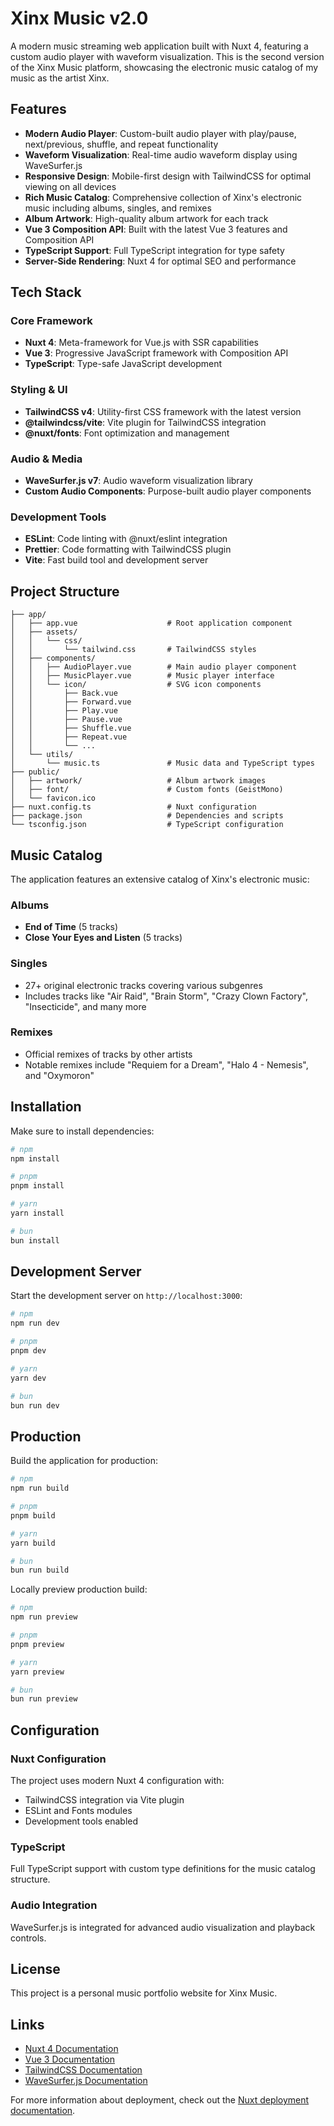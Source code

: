 # Xinx Music v2.0

A modern music streaming web application built with Nuxt 4, featuring a custom audio player with waveform visualization. This is the second version of the Xinx Music platform, showcasing the electronic music catalog of my music as the artist Xinx.

## Features

- **Modern Audio Player**: Custom-built audio player with play/pause, next/previous, shuffle, and repeat functionality
- **Waveform Visualization**: Real-time audio waveform display using WaveSurfer.js
- **Responsive Design**: Mobile-first design with TailwindCSS for optimal viewing on all devices
- **Rich Music Catalog**: Comprehensive collection of Xinx's electronic music including albums, singles, and remixes
- **Album Artwork**: High-quality album artwork for each track
- **Vue 3 Composition API**: Built with the latest Vue 3 features and Composition API
- **TypeScript Support**: Full TypeScript integration for type safety
- **Server-Side Rendering**: Nuxt 4 for optimal SEO and performance

## Tech Stack

### Core Framework
- **Nuxt 4**: Meta-framework for Vue.js with SSR capabilities
- **Vue 3**: Progressive JavaScript framework with Composition API
- **TypeScript**: Type-safe JavaScript development

### Styling & UI
- **TailwindCSS v4**: Utility-first CSS framework with the latest version
- **@tailwindcss/vite**: Vite plugin for TailwindCSS integration
- **@nuxt/fonts**: Font optimization and management

### Audio & Media
- **WaveSurfer.js v7**: Audio waveform visualization library
- **Custom Audio Components**: Purpose-built audio player components

### Development Tools
- **ESLint**: Code linting with @nuxt/eslint integration
- **Prettier**: Code formatting with TailwindCSS plugin
- **Vite**: Fast build tool and development server

## Project Structure

```
├── app/
│   ├── app.vue                    # Root application component
│   ├── assets/
│   │   └── css/
│   │       └── tailwind.css       # TailwindCSS styles
│   ├── components/
│   │   ├── AudioPlayer.vue        # Main audio player component
│   │   ├── MusicPlayer.vue        # Music player interface
│   │   └── icon/                  # SVG icon components
│   │       ├── Back.vue
│   │       ├── Forward.vue
│   │       ├── Play.vue
│   │       ├── Pause.vue
│   │       ├── Shuffle.vue
│   │       ├── Repeat.vue
│   │       └── ...
│   └── utils/
│       └── music.ts               # Music data and TypeScript types
├── public/
│   ├── artwork/                   # Album artwork images
│   ├── font/                      # Custom fonts (GeistMono)
│   └── favicon.ico
├── nuxt.config.ts                 # Nuxt configuration
├── package.json                   # Dependencies and scripts
└── tsconfig.json                  # TypeScript configuration
```

## Music Catalog

The application features an extensive catalog of Xinx's electronic music:

### Albums
- **End of Time** (5 tracks)
- **Close Your Eyes and Listen** (5 tracks)

### Singles
- 27+ original electronic tracks covering various subgenres
- Includes tracks like "Air Raid", "Brain Storm", "Crazy Clown Factory", "Insecticide", and many more

### Remixes
- Official remixes of tracks by other artists
- Notable remixes include "Requiem for a Dream", "Halo 4 - Nemesis", and "Oxymoron"

## Installation

Make sure to install dependencies:

```bash
# npm
npm install

# pnpm
pnpm install

# yarn
yarn install

# bun
bun install
```

## Development Server

Start the development server on `http://localhost:3000`:

```bash
# npm
npm run dev

# pnpm
pnpm dev

# yarn
yarn dev

# bun
bun run dev
```

## Production

Build the application for production:

```bash
# npm
npm run build

# pnpm
pnpm build

# yarn
yarn build

# bun
bun run build
```

Locally preview production build:

```bash
# npm
npm run preview

# pnpm
pnpm preview

# yarn
yarn preview

# bun
bun run preview
```

## Configuration

### Nuxt Configuration
The project uses modern Nuxt 4 configuration with:
- TailwindCSS integration via Vite plugin
- ESLint and Fonts modules
- Development tools enabled

### TypeScript
Full TypeScript support with custom type definitions for the music catalog structure.

### Audio Integration
WaveSurfer.js is integrated for advanced audio visualization and playback controls.

## License

This project is a personal music portfolio website for Xinx Music.

## Links

- [Nuxt 4 Documentation](https://nuxt.com/docs/getting-started/introduction)
- [Vue 3 Documentation](https://v3.vuejs.org/)
- [TailwindCSS Documentation](https://tailwindcss.com/docs)
- [WaveSurfer.js Documentation](https://wavesurfer.xyz/)

For more information about deployment, check out the [Nuxt deployment documentation](https://nuxt.com/docs/getting-started/deployment).
